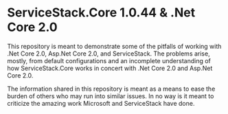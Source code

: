 # ServiceStack.Core 1.0.44 & .Net Core 2.0 #

This repository is meant to demonstrate some of the pitfalls of working
with .Net Core 2.0, Asp.Net Core 2.0, and ServiceStack.  The problems
arise, mostly, from default configurations and an incomplete understanding
of how ServiceStack.Core works in concert with .Net Core 2.0 and
Asp.Net Core 2.0.

The information shared in this repository is meant as a means to ease the
burden of others who may run into similar issues.  In no way is it meant to
criticize the amazing work Microsoft and ServiceStack have done.


